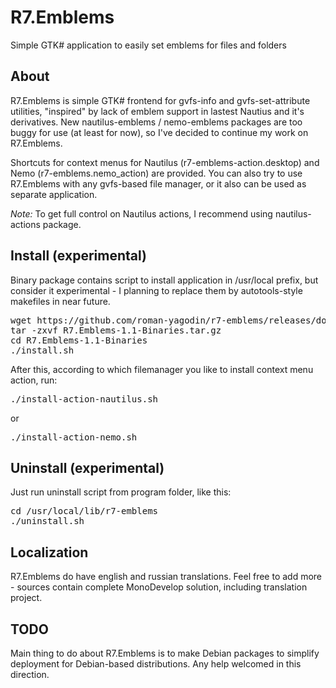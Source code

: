 R7.Emblems
==========

Simple GTK# application to easily set emblems for files and folders

About
-----

R7.Emblems is simple GTK# frontend for gvfs-info and gvfs-set-attribute utilities, 
"inspired" by lack of emblem support in lastest Nautius and it's derivatives. 
New nautilus-emblems / nemo-emblems packages are too buggy for use (at least for now), 
so I've decided to continue my work on R7.Emblems.

Shortcuts for context menus for Nautilus (r7-emblems-action.desktop) and Nemo (r7-emblems.nemo_action) are provided.
You can also try to use R7.Emblems with any gvfs-based file manager, or it also can be used as separate application.  

*Note:* To get full control on Nautilus actions, I recommend using nautilus-actions package.

Install (experimental)
----------------------

Binary package contains script to install application in /usr/local prefix, but consider it experimental - 
I planning to replace them by autotools-style makefiles in near future.

<pre>wget https://github.com/roman-yagodin/r7-emblems/releases/download/1.1-alpha/R7.Emblems-1.1-Binaries.tar.gz
tar -zxvf R7.Emblems-1.1-Binaries.tar.gz
cd R7.Emblems-1.1-Binaries
./install.sh</pre>

After this, according to which filemanager you like to install context menu action, run:

<pre>./install-action-nautilus.sh</pre>

or

<pre>./install-action-nemo.sh</pre>

Uninstall (experimental)
------------------------

Just run uninstall script from program folder, like this:

<pre>cd /usr/local/lib/r7-emblems
./uninstall.sh</pre>

Localization
------------

R7.Emblems do have english and russian translations. 
Feel free to add more - sources contain complete MonoDevelop solution, including translation project. 

TODO
----

Main thing to do about R7.Emblems is to make Debian packages to simplify deployment for Debian-based distributions. Any help welcomed in this direction.
